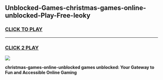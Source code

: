
## Unblocked-Games-christmas-games-online-unblocked-Play-Free-leoky
<h3>
<a href="https://premium76.site?title=christmas-games-online-unblocked&ref=10A">CLICK TO PLAY</a></h3>
<hr>

<h3>
<a href="https://premium76.site?title=christmas-games-online-unblocked&ref=10A">CLICK 2 PLAY</a>
  
</h3>

<a href="https://premium76.site?title=christmas-games-online-unblocked&ref=10A"><img src="https://clearcache.store/games.png"></a>


**christmas-games-online-unblocked games unblocked: Your Gateway to Fun and Accessible Online Gaming**
